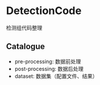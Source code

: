 # DetectionCode
检测组代码整理

## Catalogue
- pre-processing: 数据前处理
- post-processing: 数据后处理
- dataset: 数据集（配置文件、结果）

